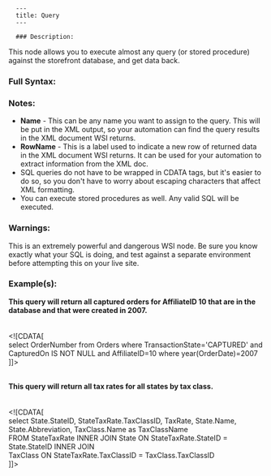 
      ---
      title: Query
      ---

      ### Description:

This node allows you to execute almost any query (or stored procedure) against the storefront database, and get data back.

### Full Syntax:

<Query Name="string" RowName="string">  
<SQL>  
<!\[CDATA\[  
select \* from whatever where whatever  
\]\]>  
</SQL>  
</Query>

### Notes:

*   **Name** \- This can be any name you want to assign to the query. This will be put in the XML output, so your automation can find the query results in the XML document WSI returns.
*   **RowName** \- This is a label used to indicate a new row of returned data in the XML document WSI returns. It can be used for your automation to extract information from the XML doc.
*   SQL queries do not have to be wrapped in CDATA tags, but it's easier to do so, so you don't have to worry about escaping characters that affect XML formatting.
*   You can execute stored procedures as well. Any valid SQL will be executed.

### Warnings:

This is an extremely powerful and dangerous WSI node. Be sure you know exactly what your SQL is doing, and test against a separate environment before attempting this on your live site.

### Example(s):

**This query will return all captured orders for AffiliateID 10 that are in the database and that were created in 2007.**  
<Query Name="Query493" RowName="row">  
<SQL>  
<!\[CDATA\[  
select OrderNumber from Orders where TransactionState='CAPTURED' and CapturedOn IS NOT NULL and AffiliateID=10 where year(OrderDate)=2007  
\]\]>  
</SQL>  
</Query>

**This query will return all tax rates for all states by tax class.**  
<Query Name="TaxRates" RowName="row ">  
<SQL>  
<!\[CDATA\[  
select State.StateID, StateTaxRate.TaxClassID, TaxRate, State.Name, State.Abbreviation, TaxClass.Name as TaxClassName   
FROM StateTaxRate INNER JOIN State ON StateTaxRate.StateID = State.StateID INNER JOIN  
TaxClass ON StateTaxRate.TaxClassID = TaxClass.TaxClassID  
\]\]>  
</SQL>  
</Query>
      